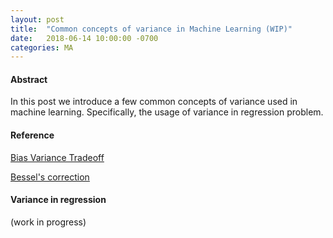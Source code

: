 ```yaml
---
layout: post
title:  "Common concepts of variance in Machine Learning (WIP)"
date:   2018-06-14 10:00:00 -0700
categories: MA
---
```


#### __Abstract__
In this post we introduce a few common concepts of variance used in machine learning.
Specifically, the usage of variance in regression problem.

#### __Reference__
[Bias Variance Tradeoff]: https://en.wikipedia.org/wiki/Bias%E2%80%93variance_tradeoff
[Bessel's correction]: https://www.youtube.com/watch?v=D1hgiAla3KI

[Bias Variance Tradeoff]

[Bessel's correction]

#### __Variance in regression__
(work in progress)